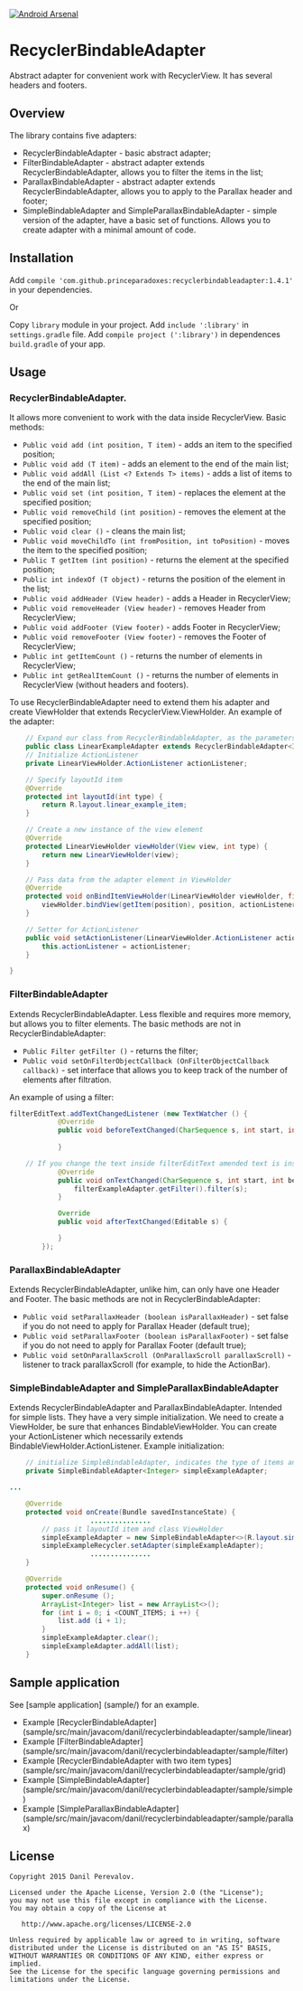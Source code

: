 [![Android Arsenal](https://img.shields.io/badge/Android%20Arsenal-RecyclerBindableAdapter-green.svg?style=flat)](https://android-arsenal.com/details/1/2689)
# RecyclerBindableAdapter

Abstract adapter for convenient work with RecyclerView. It has several headers and footers.

## Overview

The library contains five adapters:
* RecyclerBindableAdapter - basic abstract adapter;
* FilterBindableAdapter - abstract adapter extends RecyclerBindableAdapter, allows you to filter the items in the list;
* ParallaxBindableAdapter - abstract adapter extends RecyclerBindableAdapter, allows you to apply to the Parallax header and footer;
* SimpleBindableAdapter and SimpleParallaxBindableAdapter - simple version of the adapter, have a basic set of functions. Allows you to create
adapter with a minimal amount of code.

## Installation
Add `compile 'com.github.princeparadoxes:recyclerbindableadapter:1.4.1'` in your dependencies.

Or

Copy `library` module in your project.
Add `include ':library'` in `settings.gradle` file.
Add `compile project (':library')` in dependences `build.gradle` of your app.

## Usage
### RecyclerBindableAdapter.
It allows more convenient to work with the data inside RecyclerView.
Basic methods:
* `Public void add (int position, T item)` - adds an item to the specified position;
* `Public void add (T item)` - adds an element to the end of the main list;
* `Public void addAll (List <? Extends T> items)` - adds a list of items to the end of the main list;
* `Public void set (int position, T item)` - replaces the element at the specified position;
* `Public void removeChild (int position)` - removes the element at the specified position;
* `Public void clear ()` - cleans the main list;
* `Public void moveChildTo (int fromPosition, int toPosition)` - moves the item to the specified position;
* `Public T getItem (int position)` - returns the element at the specified position;
* `Public int indexOf (T object)` - returns the position of the element in the list;
* `Public void addHeader (View header)` - adds a Header in RecyclerView;
* `Public void removeHeader (View header)` - removes Header from RecyclerView;
* `Public void addFooter (View footer)` - adds Footer in RecyclerView;
* `Public void removeFooter (View footer)` - removes the Footer of RecyclerView;
* `Public int getItemCount ()` - returns the number of elements in RecyclerView;
* `Public int getRealItemCount ()` - returns the number of elements in RecyclerView (without headers and footers).

To use RecyclerBindableAdapter need to extend them his adapter and create ViewHolder that extends RecyclerView.ViewHolder.
An example of the adapter:
```java
    // Expand our class from RecyclerBindableAdapter, as the parameters are        passed to a data type and ViewHolder
    public class LinearExampleAdapter extends RecyclerBindableAdapter<Integer, LinearViewHolder> {
    // Initialize ActionListener
    private LinearViewHolder.ActionListener actionListener;

    // Specify layoutId item
    @Override
    protected int layoutId(int type) {
        return R.layout.linear_example_item;
    }

    // Create a new instance of the view element
    @Override
    protected LinearViewHolder viewHolder(View view, int type) {
        return new LinearViewHolder(view);
    }

    // Pass data from the adapter element in ViewHolder
    @Override
    protected void onBindItemViewHolder(LinearViewHolder viewHolder, final int position, int type) {
        viewHolder.bindView(getItem(position), position, actionListener);
    }

    // Setter for ActionListener
    public void setActionListener(LinearViewHolder.ActionListener actionListener) {
        this.actionListener = actionListener;
    }

}
```
### FilterBindableAdapter
Extends RecyclerBindableAdapter.
Less flexible and requires more memory, but allows you to filter elements.
The basic methods are not in RecyclerBindableAdapter:
* `Public Filter getFilter ()` - returns the filter;
* `Public void setOnFilterObjectCallback (OnFilterObjectCallback callback)` - set interface that allows you to keep track of the number of elements after filtration.

An example of using a filter:
```java
filterEditText.addTextChangedListener (new TextWatcher () {
            @Override
            public void beforeTextChanged(CharSequence s, int start, int count, int after) {
                
            }

    // If you change the text inside filterEditText amended text is inserted as a filter
            @Override
            public void onTextChanged(CharSequence s, int start, int before, int count) {
                filterExampleAdapter.getFilter().filter(s);
            }

            Override
            public void afterTextChanged(Editable s) {

            }
        });
```
### ParallaxBindableAdapter
Extends RecyclerBindableAdapter, unlike him, can only have one Header and Footer.
The basic methods are not in RecyclerBindableAdapter:
* `Public void setParallaxHeader (boolean isParallaxHeader)` - set false if you do not need to apply for Parallax Header (default true);
* `Public void setParallaxFooter (boolean isParallaxFooter)` - set false if you do not need to apply for Parallax Footer (default true);
* `Public void setOnParallaxScroll (OnParallaxScroll parallaxScroll)` - listener to track parallaxScroll (for example, to hide the ActionBar).

### SimpleBindableAdapter and SimpleParallaxBindableAdapter
Extends RecyclerBindableAdapter and ParallaxBindableAdapter. Intended for simple lists.
They have a very simple initialization. We need to create a ViewHolder, be sure that enhances BindableViewHolder.
You can create your ActionListener which necessarily extends BindableViewHolder.ActionListener.
Example initialization:
```java
    // initialize SimpleBindableAdapter, indicates the type of items and ViewHolder inherited from BindableViewHolder
    private SimpleBindableAdapter<Integer> simpleExampleAdapter;

...

    @Override
    protected void onCreate(Bundle savedInstanceState) {
                    ...............
        // pass it layoutId item and class ViewHolder
        simpleExampleAdapter = new SimpleBindableAdapter<>(R.layout.simple_example_item, SimpleViewHolder.class);
        simpleExampleRecycler.setAdapter(simpleExampleAdapter);
                    ...............
    }

    @Override
    protected void onResume() {
        super.onResume ();
        ArrayList<Integer> list = new ArrayList<>();
        for (int i = 0; i <COUNT_ITEMS; i ++) {
            list.add (i + 1);
        }
        simpleExampleAdapter.clear();
        simpleExampleAdapter.addAll(list);
    }
```
## Sample application

See [sample application] (sample/) for an example.
* Example [RecyclerBindableAdapter] (sample/src/main/javacom/danil/recyclerbindableadapter/sample/linear)
* Example [FilterBindableAdapter] (sample/src/main/javacom/danil/recyclerbindableadapter/sample/filter)
* Example [RecyclerBindableAdapter with two item types] (sample/src/main/javacom/danil/recyclerbindableadapter/sample/grid)
* Example [SimpleBindableAdapter] (sample/src/main/javacom/danil/recyclerbindableadapter/sample/simple)
* Example [SimpleParallaxBindableAdapter] (sample/src/main/javacom/danil/recyclerbindableadapter/sample/parallax)

## License

    Copyright 2015 Danil Perevalov.

    Licensed under the Apache License, Version 2.0 (the "License");
    you may not use this file except in compliance with the License.
    You may obtain a copy of the License at

       http://www.apache.org/licenses/LICENSE-2.0

    Unless required by applicable law or agreed to in writing, software
    distributed under the License is distributed on an "AS IS" BASIS,
    WITHOUT WARRANTIES OR CONDITIONS OF ANY KIND, either express or implied.
    See the License for the specific language governing permissions and
    limitations under the License.
